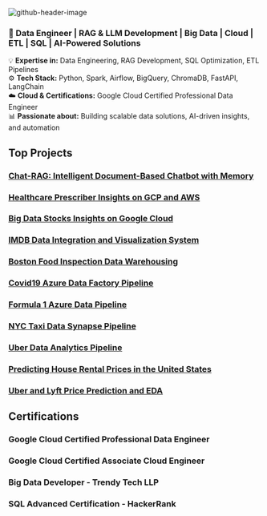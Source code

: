 
![github-header-image](https://github.com/pratik3848/pratik3848/assets/41427089/6a0694ac-1ace-41eb-9c7c-c12a5c75f097)

### 🚀 Data Engineer | RAG & LLM Development | Big Data | Cloud | ETL | SQL | AI-Powered Solutions  
💡 **Expertise in:** Data Engineering, RAG Development, SQL Optimization, ETL Pipelines  
⚙️ **Tech Stack:** Python, Spark, Airflow, BigQuery, ChromaDB, FastAPI, LangChain  
☁️ **Cloud & Certifications:** Google Cloud Certified Professional Data Engineer  
📊 **Passionate about:** Building scalable data solutions, AI-driven insights, and automation  
 

## Top Projects
### [Chat-RAG: Intelligent Document-Based Chatbot with Memory](https://github.com/pratik3848/ChatRAG-Intelligent-Document-Based-Chatbot-with-Memory)
### [Healthcare Prescriber Insights on GCP and AWS](https://github.com/pratik3848/Healthcare-Prescriber-Insights-on-GCP-and-AWS)
### [Big Data Stocks Insights on Google Cloud](https://github.com/pratik3848/Big-Data-Stock-Insights)
### [IMDB Data Integration and Visualization System](https://github.com/pratik3848/IMDB-Data-Integration-and-Visualization-System)
### [Boston Food Inspection Data Warehousing](https://github.com/pratik3848/BOSTON-FOOD-INSPECTION-DATA-WAREHOUSING-)
### [Covid19 Azure Data Factory Pipeline](https://github.com/pratik3848/Covid19-Prediction-and-Reporting)
### [Formula 1 Azure Data Pipeline](https://github.com/pratik3848/Formula1-Azure-Data-pipeline)
### [NYC Taxi Data Synapse Pipeline](https://github.com/pratik3848/NYC-Taxi-Data-Azure-Synapse-Pipeline)
### [Uber Data Analytics Pipeline](https://github.com/pratik3848/Uber-Data-Analytics-Pipeline)
### [Predicting House Rental Prices in the United States](https://github.com/pratik3848/US-House-Rent-Prediction)
### [Uber and Lyft Price Prediction and EDA](https://github.com/pratik3848/Uber-and-Lyft-Price-Prediction-and-EDA)

## Certifications
### Google Cloud Certified Professional Data Engineer
### Google Cloud Certified Associate Cloud Engineer
### Big Data Developer - Trendy Tech LLP
### SQL Advanced Certification - HackerRank
